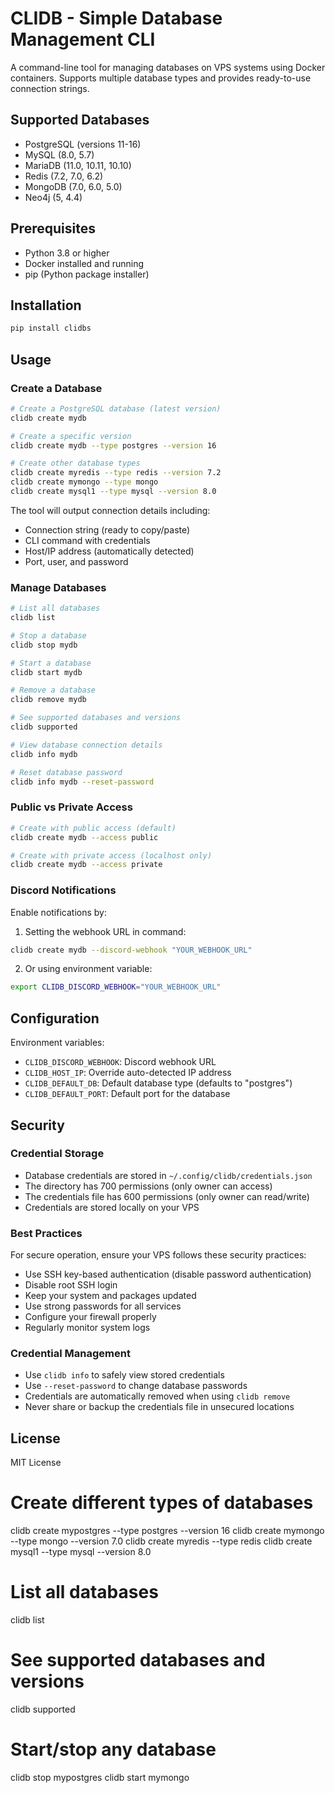 # CLIDB - Simple Database Management CLI

A command-line tool for managing databases on VPS systems using Docker containers. Supports multiple database types and provides ready-to-use connection strings.

## Supported Databases

- PostgreSQL (versions 11-16)
- MySQL (8.0, 5.7)
- MariaDB (11.0, 10.11, 10.10)
- Redis (7.2, 7.0, 6.2)
- MongoDB (7.0, 6.0, 5.0)
- Neo4j (5, 4.4)

## Prerequisites

- Python 3.8 or higher
- Docker installed and running
- pip (Python package installer)

## Installation

```bash
pip install clidbs
```

## Usage

### Create a Database

```bash
# Create a PostgreSQL database (latest version)
clidb create mydb

# Create a specific version
clidb create mydb --type postgres --version 16

# Create other database types
clidb create myredis --type redis --version 7.2
clidb create mymongo --type mongo
clidb create mysql1 --type mysql --version 8.0
```

The tool will output connection details including:
- Connection string (ready to copy/paste)
- CLI command with credentials
- Host/IP address (automatically detected)
- Port, user, and password

### Manage Databases

```bash
# List all databases
clidb list

# Stop a database
clidb stop mydb

# Start a database
clidb start mydb

# Remove a database
clidb remove mydb

# See supported databases and versions
clidb supported

# View database connection details
clidb info mydb

# Reset database password
clidb info mydb --reset-password
```

### Public vs Private Access

```bash
# Create with public access (default)
clidb create mydb --access public

# Create with private access (localhost only)
clidb create mydb --access private
```

### Discord Notifications

Enable notifications by:

1. Setting the webhook URL in command:
```bash
clidb create mydb --discord-webhook "YOUR_WEBHOOK_URL"
```

2. Or using environment variable:
```bash
export CLIDB_DISCORD_WEBHOOK="YOUR_WEBHOOK_URL"
```

## Configuration

Environment variables:
- `CLIDB_DISCORD_WEBHOOK`: Discord webhook URL
- `CLIDB_HOST_IP`: Override auto-detected IP address
- `CLIDB_DEFAULT_DB`: Default database type (defaults to "postgres")
- `CLIDB_DEFAULT_PORT`: Default port for the database

## Security

### Credential Storage
- Database credentials are stored in `~/.config/clidb/credentials.json`
- The directory has 700 permissions (only owner can access)
- The credentials file has 600 permissions (only owner can read/write)
- Credentials are stored locally on your VPS

### Best Practices
For secure operation, ensure your VPS follows these security practices:
- Use SSH key-based authentication (disable password authentication)
- Disable root SSH login
- Keep your system and packages updated
- Use strong passwords for all services
- Configure your firewall properly
- Regularly monitor system logs

### Credential Management
- Use `clidb info` to safely view stored credentials
- Use `--reset-password` to change database passwords
- Credentials are automatically removed when using `clidb remove`
- Never share or backup the credentials file in unsecured locations

## License

MIT License 


# Create different types of databases
clidb create mypostgres --type postgres --version 16
clidb create mymongo --type mongo --version 7.0
clidb create myredis --type redis
clidb create mysql1 --type mysql --version 8.0

# List all databases
clidb list

# See supported databases and versions
clidb supported

# Start/stop any database
clidb stop mypostgres
clidb start mymongo